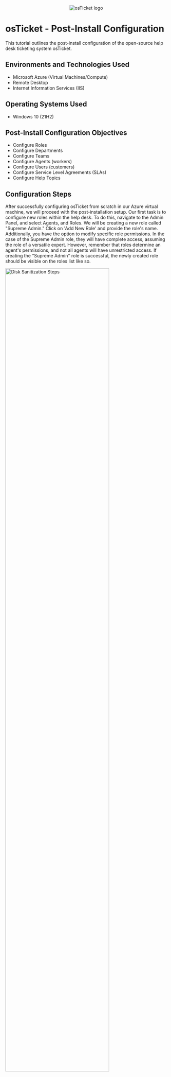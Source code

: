 <p align="center">
<img src="https://i.imgur.com/Clzj7Xs.png" alt="osTicket logo"/>
</p>

<h1>osTicket - Post-Install Configuration</h1>
This tutorial outlines the post-install configuration of the open-source help desk ticketing system osTicket.<br />

<h2>Environments and Technologies Used</h2>

- Microsoft Azure (Virtual Machines/Compute)
- Remote Desktop
- Internet Information Services (IIS)

<h2>Operating Systems Used </h2>

- Windows 10</b> (21H2)

<h2>Post-Install Configuration Objectives</h2>

- Configure Roles
- Configure Departments
- Configure Teams
- Configure Agents (workers)
- Configure Users (customers)
- Configure Service Level Agreements (SLAs)
- Configure Help Topics

<h2>Configuration Steps</h2>

<p>
After successfully configuring osTicket from scratch in our Azure virtual machine, we will proceed with the post-installation setup. Our first task is to configure new roles within the help desk. To do this, navigate to the Admin Panel, and select Agents, and Roles. We will be creating a new role called "Supreme Admin." Click on 'Add New Role' and provide the role's name. Additionally, you have the option to modify specific role permissions. In the case of the Supreme Admin role, they will have complete access, assuming the role of a versatile expert. However, remember that roles determine an agent's permissions, and not all agents will have unrestricted access. If creating the "Supreme Admin" role is successful, the newly created role should be visible on the roles list like so.
</p>
<p>
<img src="https://github.com/tsiensesvendomingos/post-install-config/assets/138411730/434783c8-af61-4c97-b41d-aeb19318a7b1" height="80%" width="80%" alt="Disk Sanitization Steps"/>
</p>
<br />

<p>
Next up, we will establish a new department. Click on the 'Departments' button located in the agent's tab. Every agent will be allocated to a particular department based on their assigned role in the helpdesk. In this scenario, we will create a department named "System Administrators," which will serve as the designated area for the Supreme Admins. Additional configurations like SLAs, managers, and email settings can be configured within the Departments tab.
</p>
<p>
<img src="https://github.com/tsiensesvendomingos/post-install-config/assets/138411730/cc9ed856-447f-40d5-ac56-40d96d3fa7b9" height="80%" width="80%" alt="Disk Sanitization Steps"/>
</p>
<br />

<p>
Once a new department is established, we will establish a fresh team. Teams enable the inclusion of agents from various departments, such as creating a help topic related to a specific product and assigning it to a team of specialized agents handling that particular product. To form a team, navigate to the "Agents" section and select "Teams." A Level I Support Team is already in place by default, so we will generate a Level II Team.
</p>
<p>
<img src="https://github.com/tsiensesvendomingos/post-install-config/assets/138411730/c2e971c8-9e31-4065-afc9-bae65d2b63e1" height="80%" width="80%" alt="Disk Sanitization Steps"/>
</p>
<br />
<p>
Our next step involves creating Agents, the staff members responsible for resolving helpdesk tickets. Agents are designated to specific departments and assume primary roles in handling tickets related to their assigned departments. Moreover, Agents may be granted access to additional departments beyond their own, with varying roles based on the department they belong to. The assignment of permissions, access, and team affiliations will be carried out within the Agents tab.
</p>
<p>
<img src="https://github.com/tsiensesvendomingos/post-install-config/assets/138411730/1396a32f-ca2d-42e2-b452-452b02486ce4" height="80%" width="80%" alt="Disk Sanitization Steps"/>
</p>
<br />
<p>
<img src="https://github.com/tsiensesvendomingos/post-install-config/assets/138411730/950b5625-2274-4400-acb5-17b6b7fa436f" height="80%" width="80%" alt="Disk Sanitization Steps"/>
</p>
<br />
<p>
Following that, we will proceed with user creation. Users refer to customers who generate tickets when encountering problems. Each user is recognized by their unique email address. To create a user, navigate to the Agent Panel, select "Users," access the "User Directory," and finally click on "Add User."
</p>
<p>
<img src="https://github.com/tsiensesvendomingos/post-install-config/assets/138411730/e1780f16-ad93-4bca-bff1-2a2316c9f5f5" height="80%" width="80%" alt="Disk Sanitization Steps"/>
</p>
<p>
<img src="https://github.com/tsiensesvendomingos/post-install-config/assets/138411730/a70dff75-e0d0-4694-835b-2c814028649c" height="80%" width="80%" alt="Disk Sanitization Steps"/>
</p>
<br />
<p>
The Service Level Agreement (SLA) Plans establish the timeframe for the help desk to resolve individual tickets. To create SLA Plans, navigate to the Admin Panel and access the "Manage" section, specifically the "SLA Plans" option. Each SLA Plan consists of a predefined schedule and a designated grace period. The first picture below is an example of an SLA Plan named "SEV-A," featuring a 24/7 schedule and a one-hour grace period. Two additional SLA Plans can be created to expand the available options: "SEV-B" with a 24/7 schedule and a grace period of four hours, and "SEV-C" with an eight-hour grace period that applies exclusively to business days.
</p>
<p>
<img src="https://github.com/tsiensesvendomingos/post-install-config/assets/138411730/4d3377d5-4860-45d0-9fe0-c3bd41039a1e" height="80%" width="80%" alt="Disk Sanitization Steps"/>
</p>
<p>
<img src="https://github.com/tsiensesvendomingos/post-install-config/assets/138411730/5fcb4d8d-64fe-4cf7-8e00-fbc76a570b1a" height="80%" width="80%" alt="Disk Sanitization Steps"/>
</p>
<br />
<p>
The purpose of Help Topics is to assist users in organizing their tickets. We plan to establish four distinct categories (Business Critical Outage, Personal Computer Issues, Equipment Issues, and Password Reset) in addition to the default topics, from which end users can choose when submitting a problem report.
</p>
<p>
<img src="https://github.com/tsiensesvendomingos/post-install-config/assets/138411730/d89dc7f2-cedd-43c6-b3dd-6885429bb6ce" height="80%" width="80%" alt="Disk Sanitization Steps"/>
</p>
<p>
<img src="https://github.com/tsiensesvendomingos/post-install-config/assets/138411730/507539db-6315-4d3a-a18a-acbdb367242c" height="80%" width="80%" alt="Disk Sanitization Steps"/>
</p>
<br />
<br />
